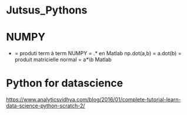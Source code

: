 # Jutsus_Pythons

# NUMPY
* = produti term à term NUMPY = .* en Matlab
np.dot(a,b) = a.dot(b) = produit matricielle normal = a*\b Matlab

# Python for datascience
https://www.analyticsvidhya.com/blog/2016/01/complete-tutorial-learn-data-science-python-scratch-2/


